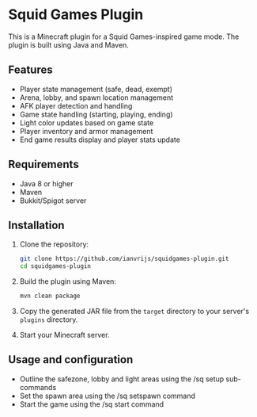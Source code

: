 # Squid Games Plugin

This is a Minecraft plugin for a Squid Games-inspired game mode. The plugin is built using Java and Maven.

## Features

- Player state management (safe, dead, exempt)
- Arena, lobby, and spawn location management
- AFK player detection and handling
- Game state handling (starting, playing, ending)
- Light color updates based on game state
- Player inventory and armor management
- End game results display and player stats update

## Requirements

- Java 8 or higher
- Maven
- Bukkit/Spigot server

## Installation

1. Clone the repository:
    ```sh
    git clone https://github.com/ianvrijs/squidgames-plugin.git
    cd squidgames-plugin
    ```

2. Build the plugin using Maven:
    ```sh
    mvn clean package
    ```

3. Copy the generated JAR file from the `target` directory to your server's `plugins` directory.

4. Start your Minecraft server.

## Usage and configuration
 - Outline the safezone, lobby and light areas using the /sq setup sub-commands
 - Set the spawn area using the /sq setspawn command
 - Start the game using the /sq start command

